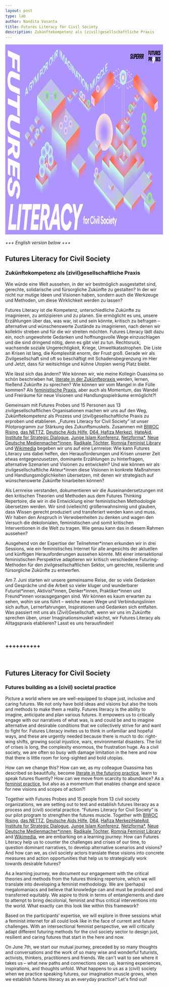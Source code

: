 ```yaml
---
layout: post
type: lab
author: Nandita Vasanta
title: Futures Literacy for Civil Society
description: Zukünftekompetenz als (zivil)gesellschaftliche Praxis
---
```


<img src="/assets/img/blog/futuresliteracy.jpg" alt="An illustration of a imaginary gym, with the title Futures Literacy" width="500" height="600">

<p>
    <i>
      +++ English version below +++
    </i>
</p>

<p>
<h2>Futures Literacy for Civil Society </h2>
<h3>Zukünftekompetenz als (zivil)gesellschaftliche Praxis</h3>
</p>

<p>Wie würde eine Welt aussehen, in der wir bestmöglich ausgestattet sind, gerechte, solidarische und fürsorgliche Zukünfte zu gestalten? In der wir nicht nur mutige Ideen und Visionen haben, sondern auch die Werkzeuge und Methoden, um diese Wirklichkeit werden zu lassen? </p>

<p>Futures Literacy ist die Kompetenz, unterschiedliche Zukünfte zu imaginieren, zu antizipieren und zu planen. Sie ermöglicht es uns, unsere Erzählungen über das, was war, ist und sein könnte, kritisch zu befragen – alternative und wünschenswerte Zustände zu imaginieren, nach denen wir kollektiv streben und für die wir streiten möchten. Futures Literacy lädt dazu ein, noch ungewohnte Gedanken und hoffnungsvolle Wege einzuschlagen und die sind dringend nötig, denn es gibt viel zu tun. Rechtsruck, wachsende soziale Ungerechtigkeit, Kriege, Umweltkatastrophen. Die Liste an Krisen ist lang, die Komplexität enorm, der Frust groß. Gerade wir als Zivilgesellschaft sind oft so beschäftigt mit Schadensbegrenzung im Hier und Jetzt, dass für weitsichtige und kühne Utopien wenig Platz bleibt. </p>

<p>Wie lässt sich das ändern? Wie können wir, wie meine Kollegin Ouassima so schön beschrieben hat, <a href="https://superrr.net/2024/05/21/Warum-wir-flie%C3%9Fend-Zuk%C3%BCnfte-sprechen-sollten.html" >literate in der Zukünftepraxis </a> werden, lernen, fließend Zukünfte zu sprechen? Wie können wir vom Mangel in die Fülle kommen? Als <a href="https://superrr.net/2024/04/29/Walking-the-talk.html">feministische Praxis</a>, aber auch als Momentum, das Wandel und Freiräume für neue Visionen und Handlungsspielräume ermöglicht?!
</p>

<p>Gemeinsam mit Futures Probes und 15 Personen aus 13 zivilgesellschaftlichen Organisationen machen wir uns auf den Weg, Zukünftekompetenz als Prozess und (zivil)gesellschaftliche Praxis zu erproben und etablieren. „Futures Literacy for Civil Society” ist unser Pilotprogramm zur Stärkung des Zukunftsmuskels. Zusammen mit <a href="https://biwoc-rising.org/">BIWOC Rising</a>, <a href="https://www.das-nettz.de/">das NETTZ</a>, <a href="https://www.aidshilfe.de/">Deutsche Aids Hilfe</a>, <a href="https://d-64.org/">D64</a>,<a href="https://hakikatadalethafiza.org/"> Hafiza Merkezi</a>, <a href="https://hateaid.org/">HateAid</a>, <a href="https://isdgermany.org/">Institute for Strategic Dialogue</a>, <a href="https://www.junge-islam-konferenz.de/">Junge Islam Konferenz</a>, <a href="https://netzforma.org/">Netzforma*</a>, <a href="https://neuemedienmacher.de/">Neue Deutsche Medienmacher*innen</a>, <a href="https://radikaletoechter.de/">Radikale Töchter</a>, <a href="https://romnjafeministlib.com/">Romnja Feminist Library</a> und <a href="https://www.wikimedia.de/">Wikimedia</a> begeben wir uns auf eine Lernreise: Wie kann Futures Literacy uns dabei helfen, den Herausforderungen und Krisen unserer Zeit etwas entgegenzusetzen, dominante Erzählungen zu hinterfragen, alternative Szenarien und Visionen zu entwickeln? Und wie können wir als zivilgesellschaftliche Akteur*innen diese Visionen in konkrete Maßnahmen und Handlungsmöglichkeiten übersetzen, mit denen wir strategisch auf wünschenswerte Zukünfte hinarbeiten können? </p>

<p>Als Lernreise verstanden, dokumentieren wir die Auseinandersetzungen mit den kritischen Theorien und Methoden aus dem Futures Thinking Repertoire, die wir in die Entwicklung einer feministischen Methodologie übersetzen werden. Wir sind (vielleicht) größenwahnsinnig und glauben, dass Wissen gerecht produziert und transferiert werden kann und muss. Wir haben den Anspruch in Verwobenheiten zu denken und wagen den Versuch die dekolonialen, feministischen und somit kritischen Interventionen in die Welt zu tragen. Wie genau kann das in diesem Rahmen aussehen?</p>


<p>Ausgehend von der Expertise der Teilnehmer*innen erkunden wir in drei Sessions, wie ein feministisches Internet für alle angesichts der aktuellen und künftigen Herausforderungen aussehen könnte. Mit einer intersektional feministischen Perspektive adaptieren wir kritisch verschiedene Futuring-Methoden für den zivilgesellschaftlichen Sektor, um gerechte, resiliente und fürsorgliche Zukünfte zu entwerfen.</p>

<p>Am 7. Juni starten wir unsere gemeinsame Reise, der so viele Gedanken und Gespräche und die Arbeit so vieler kluger und wunderbarer Futurist*innen, Aktivist*innen, Denker*innen, Praktiker*innen und Freund*innen vorausgegangen sind. Wir können es kaum erwarten zu sehen, wohin sie uns führt – welche neuen Wege und Verbindungslinien sich auftun, Lernerfahrungen, Inspirationen und Gedanken sich entfalten. Was passiert mit uns als (Zivil)Gesellschaft, wenn wir uns im Zukünfte sprechen üben, unser Imaginationsmuskel wächst, wir Futures Literacy als Alltagspraxis etablieren? Lasst es uns herausfinden!</p>

<br>
<h3>++++++++++</h3>
<br>

<p>
<h2>Futures Literacy for Civil Society </h2>
<h3>Futures building as a (civil) societal practice</h3>
</p>

<p>Picture a world where we are well-equipped to shape just, inclusive and caring futures. We not only have bold ideas and visions but also the tools and methods to make them a reality. Futures literacy is the ability to imagine, anticipate and plan various futures. It empowers us to critically engage with our narratives of what was, is and could be and to imagine alternative and desirable conditions that we collectively strive for and want to fight for. Futures Literacy invites us to think in unfamiliar and hopeful ways, and these are urgently needed because there is much to do: right-wing shifts, growing social injustice, wars, environmental disasters. The list of crises is long, the complexity enormous, the frustration huge. As a civil society, we are often so busy with damage limitation in the here and now that there is little room for long-sighted and bold utopias.
</p>

<p>How can we change this? How can we, as my colleague Ouassima has described so beautifully, become <a href="https://superrr.net/2024/05/21/Warum-wir-flie%C3%9Fend-Zuk%C3%BCnfte-sprechen-sollten.html" >literate in the futuring practice</a>, learn to speak futures fluently? How can we move from scarcity to abundance? As a <a href="https://superrr.net/2024/04/29/Walking-the-talk.html">feminist practice</a>, but also as a momentum that enables change and space for new visions and scopes of action?!</p>

<p>Together with Futures Probes and 15 people from 13 civil society organizations, we are setting out to test and establish futures literacy as a process and (civil) societal practice. “Futures Literacy for Civil Society” is our pilot program to strengthen the futures muscle. Together with <a href="https://biwoc-rising.org/">BIWOC Rising</a>, <a href="https://www.das-nettz.de/">das NETTZ</a>, <a href="https://www.aidshilfe.de/">Deutsche Aids Hilfe</a>, <a href="https://d-64.org/">D64</a>, <a href="https://hakikatadalethafiza.org/">Hafiza Merkezi</a><a href="https://hateaid.org/">HateAid</a>, <a href="https://isdgermany.org/">Institute for Strategic Dialogue</a>, <a href="https://www.junge-islam-konferenz.de/">Junge Islam Konferenz</a>, <a href="https://netzforma.org/">Netzforma*</a>, <a href="https://neuemedienmacher.de/">Neue Deutsche Medienmacher*innen</a>, <a href="https://radikaletoechter.de/">Radikale Töchter</a>, <a href="https://romnjafeministlib.com/">Romnja Feminist Library</a> and <a href="https://www.wikimedia.de/">Wikimedia</a>, we are embarking on a learning journey: How can Futures Literacy help us to counter the challenges and crises of our time, to question dominant narratives, to develop alternative scenarios and visions? And how can we, as civil society actors translate these visions into concrete measures and action opportunities that help us to strategically work towards desirable futures? 
</p>

<p>As a learning journey, we document our engagement with the critical theories and methods from the futures thinking repertoire, which we will translate into developing a feminist methodology. We are (perhaps) megalomaniacs and believe that knowledge can and must be produced and transferred equitably. We aspire to think in terms of entanglements and dare to attempt to bring decolonial, feminist and thus critical interventions into the world. What exactly can this look like within this framework?</p>

<p>Based on the participants‘ expertise, we will explore in three sessions what a feminist internet for all could look like in the face of current and future challenges. With an intersectional feminist perspective, we will critically adapt different futuring methods for the civil society sector to design just, resilient and caring futures that start in the here and now. 
</p>

<p>On June 7th, we start our mutual journey, preceded by so many thoughts and conversations and the work of so many wise and wonderful futurists, activists, thinkers, practitioners and friends. We can't wait to see where it takes us – what new paths and connections open up, learning experiences, inspirations, and thoughts unfold. What happens to us as a (civil) society when we practice speaking futures, our imagination muscle grows, when we establish futures literacy as an everyday practice? Let's find out!
</p>


